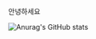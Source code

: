 안녕하세요

![Anurag's GitHub stats](https://github-readme-stats.vercel.app/api?username=ddQvQbb&show_icons=true&theme=radical)
